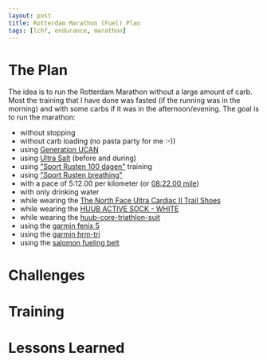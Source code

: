 ```yaml
---
layout: post
title: Rotterdam Marathon (Fuel) Plan
tags: [lchf, endurance, marathon]
---
```


# The Plan
The idea is to run the Rotterdam Marathon without a large amount of carb. Most the training that I have done was fasted (if the running was in the morning) and with some carbs if it was in the afternoon/evening.
The goal is to run the marathon:
- without stopping
- without carb loading (no pasta party for me :-))
- using [Generation UCAN](https://www.generationucan.com/)
- using [Ultra Salt](http://www.purevitaminclub.com) (before and during)  
- using ["Sport Rusten 100 dagen"](https://www.sportrusten.nl/sportrusten-schema-voor-de-marathon/) training
- using ["Sport Rusten breathing"](https://www.sportrusten.nl/kennisbank/test-zelf-je-ademhaling/)
- with a pace of 5:12.00 per kilometer (or [08:22.00 mile](http://www.bane.info))
- with only drinking water
- while wearing the [The North Face Ultra Cardiac II Trail Shoes](https://www.thenorthface.com/shop/mens-ultra-cardiac-ii-nf0a2vuv?variationId=WU5#hero=0)
- while wearing the [HUUB ACTIVE SOCK - WHITE](https://huubdesign.com/products/huub-active-sock-white)
- while wearing the [huub-core-triathlon-suit](https://huubdesign.com/collections/triathlon-suits/products/huub-core-triathlon-suit-sleeved-mens-black-red?variant=22380811783)
- using the [garmin fenix 5](https://buy.garmin.com/en-US/US/p/552982/pn/010-01688-00)
- using the [garmin hrm-tri](https://buy.garmin.com/en-US/US/p/pn/010-10997-09)
- using the [salomon fueling belt](https://www.salomon.com/en-us/shop/product/agile-500-belt-set.html#1191=9594)

# Challenges

# Training

# Lessons Learned

